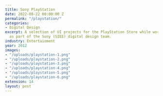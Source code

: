 ```yaml
---
title: Sony PlayStation
date: 2022-08-22 00:00:00 Z
permalink: "/playstation/"
categories:
- Digital Design
excerpt: A selection of UI projects for the PlayStation Store while working in-house
  as part of the Sony (SIEE) digital design team.
industry: Entertainment
year: 2012
images:
- "/uploads/playstation-1.png"
- "/uploads/playstation-2.png"
- "/uploads/playstation-3.png"
- "/uploads/playstation-4.png"
- "/uploads/playstation-5.png"
- "/uploads/playstation-6.png"
extension: 14
layout: post
---
```


